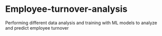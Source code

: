 # Employee-turnover-analysis
Performing different data analysis and training with ML models to analyze and predict employee turnover 

